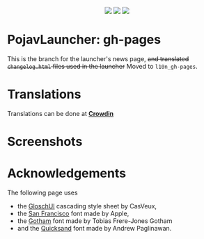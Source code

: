 <p align="center">
  <img src="https://img.shields.io/maintenance/yes/2022?logo=github&style=for-the-badge">
  <img src="https://img.shields.io/badge/Revision Version-Rev5-darkblue?style=for-the-badge">
  <img src="https://img.shields.io/badge/Maintainer-CasVeux-9cf?style=for-the-badge">
</p>

# PojavLauncher: gh-pages
This is the branch for the launcher's news page, ~~and translated `changelog.html` files used in the launcher~~ Moved to `l10n_gh-pages`.
# Translations
Translations can be done at **[Crowdin]()**
# Screenshots
# Acknowledgements
The following page uses 
- the [GloschUI]() cascading style sheet by CasVeux,
- the [San Francisco]() font made by Apple,
- the [Gotham]() font made by Tobias Frere-Jones Gotham
- and the [Quicksand]() font made by Andrew Paglinawan.
